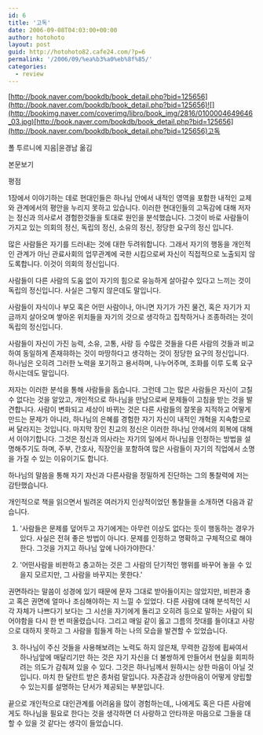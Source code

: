 ```yaml
---
id: 6
title: '고독'
date: 2006-09-08T04:03:00+00:00
author: hotohoto
layout: post
guid: http://hotohoto82.cafe24.com/?p=6
permalink: '/2006/09/%ea%b3%a0%eb%8f%85/'
categories:
  - review
---
```

[http://book.naver.com/bookdb/book_detail.php?bid=125656](http://book.naver.com/bookdb/book_detail.php?bid=125656)![](http://bookimg.naver.com/coverimg/libro/book_img/2816/0100004649646_03.jpg)[http://book.naver.com/bookdb/book_detail.php?bid=125656](http://book.naver.com/bookdb/book_detail.php?bid=125656)고독

폴 투르니에 지음|윤경남 옮김

본문보기

평점

1장에서 이야기하는 데로 현대인들은 하나님 안에서 내적인 영역을 포함한 내적인 교제와 관계에서의 평안을 누리지 못하고 있습니다. 이러한 현대인들의 고독감에 대해 저자는 정신과 의사로서 경험한것들을 토대로 원인을 분석했습니다. 그것이 바로 사람들이 가지고 있는 의회의 정신, 독립의 정신, 소유의 정신, 정당한 요구의 정신 입니다.

많은 사람들은 자기를 드러내는 것에 대한 두려워합니다. 그래서 자기의 행동을 개인적인 관계가 아닌 관료사회의 업무관계에 국한 시킴으로써 자신이 직접적으로 노출되지 않도록합니다. 이것이 의회의 정신입니다.

사람들이 다른 사람의 도움 없이 자기의 힘으로 유능하게 살아갈수 있다고 느끼는 것이 독립의 정신입니다. 사실은 그렇지 않은데도 말입니다.

사람들이 자식이나 부모 혹은 어떤 사람이나, 아니면 자기가 가진 물건, 혹은 자기가 지금까지 살아오며 쌓아온 위치들을 자기의 것으로 생각하고 집착하거나 조종하려는 것이 독립의 정신입니다.

사람들이 자신이 가진 능력, 소유, 고통, 사랑 등 수많은 것들을 다른 사람의 것들과 비교하여 동일하게 존재햐하는 것이 마땅하다고 생각하는 것이 정당한 요구의 정신입니다. 하나님은 오히려 그러한 노력을 포기하고 용서하며, 나누어주며, 조화를 이루 도록 요구하시는데도 말입니다.

저자는 이러한 분석을 통해 사람들을 돕습니다. 그런데 그는 많은 사람들은 자신이 고칠 수 없다는 것을 알았고, 개인적으로 하나님을 만남으로써 문제들이 고침을 받는 것을 발견합니다. 사람이 변화되고 세상이 바뀌는 것은 다른 사람들의 잘못을 지적하고 어떻게 만드는 문제가 아니라, 하나님의 은혜를 경험한 자기 자신이 내적인 개혁을 지속함으로써 달라지는 것입니다. 마지막 장인 친교의 정신은 이러한 하나님 안에서의 회복에 대해서 이야기합니다. 그것은 정신과 의사라는 자기의 일에서 하나님을 인정하는 방법을 설명해주기도 하며, 주부, 간호사, 직장인을 포함하여 많은 사람들이 자기의 직업에서 소명을 가질 수 있는 이유이기도 합니다.

하나님의 말씀을 통해 자기 자신과 다른사람을 정밀하게 진단하는 그의 통찰력에 저는 감탄했습니다.

개인적으로 책을 읽으면서 빌려온 여러가지 인상적이었던 통찰들을 소개하면 다음과 같습니다.

1) '사람들은 문제를 덮어두고 자기에게는 아무런 이상도 없다는 듯이 행동하는 경우가 있다. 사실은 전혀 좋은 방법이 아니다. 문제를 인정하고 명확하고 구체적으로 해야한다.  그것을 가지고 하나님 앞에 나아가야한다.'

2) '어떤사람을 비판하고 충고하는 것은 그 사람의 단기적인 행위를 바꾸어 놓을 수 있을지 모르지만, 그 사람을 바꾸지는 못한다.'

권면하라는 말씀이 성경에 있기 때문에 문자 그대로 받아들이지는 않았지만, 비판과 충고 혹은 권면에 얼마나 조심해야하는 지 느낄 수 있었다. 다른 사람에 대해 분석적인 시각 자체가 나쁘다기 보다는 그 시선을 자기에게 돌리고 오히려 등으로 말하는 사람이 되어야함을 다시 한 번 떠올렸습니다. 그리고 매일 같이 옳고 그름의 잣대를 들이대고 사랑으로 대하지 못하고 그 사람을 힘들게 하는 나의 모습을 발견할 수 있었습니다.

3) 하나님이 주신 것들을 사용해보려는 노력도 하지 않은채, 무력한 감정에 휩싸여서 하나님앞에 매달리기만 하는 것은 자기 자신을 더 불쌍하게 만들어서 현실을 회피하려는 의도가 감춰져 있을 수 있다. 그것은 하나님께서 원하시는 상한 마음이 아닐 것입니다. 마치 한 달란트 받은 종처럼 말입니다. 자존감과 상한마음이 어떻게 양립할 수 있는지를 설명하는 단서가 제공되는 부분입니다.

끝으로 개인적으로 대인관계를 어려움을 많이 경험하는데,, 나에게도 혹은 다른 사람에게도 하나님을 필요로 한다는 것을 생각하면 더 사랑하고 안타까운 마음으로 그들을 대할 수 있을 것 같다는 생각이 들었습니다.

